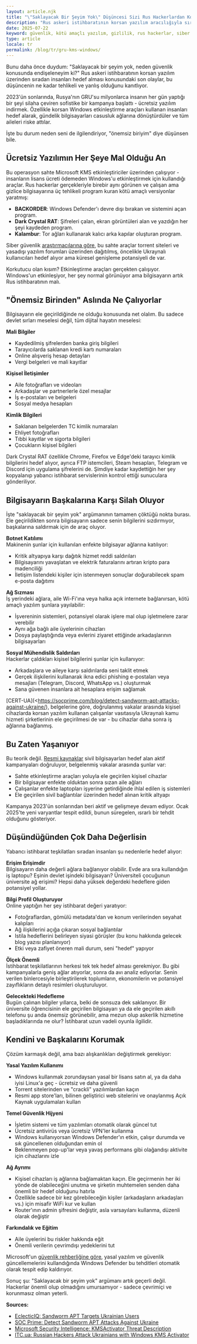```yaml
---
layout: article.njk
title: "\"Saklayacak Bir Şeyim Yok\" Düşüncesi Sizi Rus Hackerlardan Korumayacak"
description: "Rus askeri istihbaratının korsan yazılım aracılığıyla sıradan insanları hedef alan son olayları, bu düşüncenin tehlikeli bir şekilde yanlış olduğunu kanıtlıyor."
date: 2025-07-22
keyword: güvenlik, kötü amaçlı yazılım, gizlilik, rus hackerlar, siber güvenlik
type: article
locale: tr
permalink: /blog/tr/gru-kms-windows/
---
```


Bunu daha önce duydum: "Saklayacak bir şeyim yok, neden güvenlik konusunda endişeleneyim ki?"
Rus askeri istihbaratının korsan yazılım üzerinden sıradan insanları hedef alması konusundaki son olaylar, bu düşüncenin ne kadar tehlikeli ve yanlış olduğunu kanıtlıyor.

2023'ün sonlarında, Rusya'nın GRU'su milyonlarca insanın her gün yaptığı bir şeyi silaha çeviren sofistike bir kampanya başlattı - ücretsiz yazılım indirmek. Özellikle korsan Windows etkinleştirme araçları kullanan insanları hedef alarak, gündelik bilgisayarları casusluk ağlarına dönüştürdüler ve tüm aileleri riske attılar.

İşte bu durum neden seni de ilgilendiriyor, "önemsiz biriyim" diye düşünsen bile.

## Ücretsiz Yazılımın Her Şeye Mal Olduğu An

Bu operasyon sahte Microsoft KMS etkinleştiriciler üzerinden çalışıyor - insanların lisans ücreti ödemeden Windows'u etkinleştirmek için kullandığı araçlar. Rus hackerlar gerçekleriyle birebir aynı görünen ve çalışan ama gizlice bilgisayarına üç tehlikeli program kuran kötü amaçlı versiyonlar yaratmış:

- **BACKORDER**: Windows Defender'ı devre dışı bırakan ve sistemini açan program.
- **Dark Crystal RAT**: Şifreleri çalan, ekran görüntüleri alan ve yazdığın her şeyi kaydeden program.
- **Kalambur**: Tor ağları kullanarak kalıcı arka kapılar oluşturan program.

Siber güvenlik [araştırmacılarına göre](https://blog.eclecticiq.com/sandworm-apt-targets-ukrainian-users-with-trojanized-microsoft-kms-activation-tools-in-cyber-espionage-campaigns), bu sahte araçlar torrent siteleri ve yasadışı yazılım forumları üzerinden dağıtılmış, öncelikle Ukraynalı kullanıcıları hedef alıyor ama küresel genişleme potansiyeli de var.

Korkutucu olan kısım? Etkinleştirme araçları gerçekten çalışıyor. Windows'un etkinleşiyor, her şey normal görünüyor ama bilgisayarın artık Rus istihbaratının malı.

## "Önemsiz Birinden" Aslında Ne Çalıyorlar

Bilgisayarın ele geçirildiğinde ne olduğu konusunda net olalım. Bu sadece devlet sırları meselesi değil, tüm dijital hayatın meselesi:

**Mali Bilgiler**
- Kaydedilmiş şifrelerden banka giriş bilgileri
- Tarayıcılarda saklanan kredi kartı numaraları
- Online alışveriş hesap detayları
- Vergi belgeleri ve mali kayıtlar

**Kişisel İletişimler**
- Aile fotoğrafları ve videoları
- Arkadaşlar ve partnerlerle özel mesajlar
- İş e-postaları ve belgeleri
- Sosyal medya hesapları

**Kimlik Bilgileri**
- Saklanan belgelerden TC kimlik numaraları
- Ehliyet fotoğrafları
- Tıbbi kayıtlar ve sigorta bilgileri
- Çocukların kişisel bilgileri

Dark Crystal RAT özellikle Chrome, Firefox ve Edge'deki tarayıcı kimlik bilgilerini hedef alıyor, ayrıca FTP istemcileri, Steam hesapları, Telegram ve Discord için uygulama şifrelerini de. Şimdiye kadar kaydettiğin her şey kopyalanıp yabancı istihbarat servislerinin kontrol ettiği sunuculara gönderiliyor.

## Bilgisayarın Başkalarına Karşı Silah Oluyor

İşte "saklayacak bir şeyim yok" argümanının tamamen çöktüğü nokta burası. Ele geçirildikten sonra bilgisayarın sadece senin bilgilerini sızdırmıyor, başkalarına saldırmak için de araç oluyor.

**Botnet Katılımı**  
Makinenin şunlar için kullanılan enfekte bilgisayar ağlarına katılıyor:
- Kritik altyapıya karşı dağıtık hizmet reddi saldırıları
- Bilgisayarını yavaşlatan ve elektrik faturalarını artıran kripto para madenciliği
- İletişim listendeki kişiler için istenmeyen sonuçlar doğurabilecek spam e-posta dağıtımı

**Ağ Sızması**  
İş yerindeki ağlara, aile Wi-Fi'ına veya halka açık internete bağlanırsan, kötü amaçlı yazılım şunlara yayılabilir:
- İşvereninin sistemleri, potansiyel olarak işlere mal olup işletmelere zarar verebilir
- Aynı ağa bağlı aile üyelerinin cihazları
- Dosya paylaştığında veya evlerini ziyaret ettiğinde arkadaşlarının bilgisayarları

**Sosyal Mühendislik Saldırıları**  
Hackerlar çaldıkları kişisel bilgilerini şunlar için kullanıyor:
- Arkadaşlara ve aileye karşı saldırılarda seni taklit etmek
- Gerçek ilişkilerini kullanarak ikna edici phishing e-postaları veya mesajları (Telegram, Discord, WhatsApp vs.) oluşturmak
- Sana güvenen insanlara ait hesaplara erişim sağlamak

[CERT-UA](<https://socprime.com/blog/detect-sandworm-apt-attacks-against-ukraine/), belgelerine göre, doğrulanmış vakalar arasında kişisel cihazlarda korsan yazılım kullanan çalışanlar vasıtasıyla Ukraynalı kamu hizmeti şirketlerinin ele geçirilmesi de var - bu cihazlar daha sonra iş ağlarına bağlanmış.

## Bu Zaten Yaşanıyor

Bu teorik değil. [Resmi kaynaklar](https://itc.ua/en/news/russian-hackers-attack-ukrainians-with-windows-kms-activator-and-fake-updates/) sivil bilgisayarları hedef alan aktif kampanyaları doğruluyor, belgelenmiş vakalar arasında şunlar var:

- Sahte etkinleştirme araçları yoluyla ele geçirilen kişisel cihazlar
- Bir bilgisayar enfekte olduktan sonra sızan aile ağları
- Çalışanlar enfekte laptopları işyerine getirdiğinde ihlal edilen iş sistemleri
- Ele geçirilen sivil bağlantılar üzerinden hedef alınan kritik altyapı

Kampanya 2023'ün sonlarından beri aktif ve gelişmeye devam ediyor. Ocak 2025'te yeni varyantlar tespit edildi, bunun süregelen, ısrarlı bir tehdit olduğunu gösteriyor.

## Düşündüğünden Çok Daha Değerlisin

Yabancı istihbarat teşkilatları sıradan insanları şu nedenlerle hedef alıyor:

**Erişim Erişimdir**  
Bilgisayarın daha değerli ağlara bağlanıyor olabilir. Evde ara sıra kullandığın iş laptopu? Eşinin devlet işindeki bilgisayarı? Üniversiteli çocuğunun üniversite ağ erişimi? Hepsi daha yüksek değerdeki hedeflere giden potansiyel yollar.

**Bilgi Profil Oluşturuyor**  
Online yaptığın her şey istihbarat değeri yaratıyor:
- Fotoğraflardan, gömülü metadata'dan ve konum verilerinden seyahat kalıpları
- Ağ ilişkilerini açığa çıkaran sosyal bağlantılar
- Istila hedeflerini belirleyen siyasi görüşler (bu konu hakkında gelecek blog yazısı planlanıyor)
- Etki veya zafiyet öneren mali durum, seni "hedef" yapıyor

**Ölçek Önemli**  
İstihbarat teşkilatlarının herkesi tek tek hedef alması gerekmiyor. Bu gibi kampanyalarla geniş ağlar atıyorlar, sonra da avı analiz ediyorlar. Senin verilen binlercesiyle birleştirilerek toplumların, ekonomilerin ve potansiyel zayıflıkların detaylı resimleri oluşturuluyor.

**Gelecekteki Hedefleme**  
Bugün çalınan bilgiler yıllarca, belki de sonsuza dek saklanıyor. Bir üniversite öğrencisinin ele geçirilen bilgisayarı ya da ele geçirilen akıllı telefonu şu anda önemsiz görünebilir, ama mezun olup askerlik hizmetine başladıklarında ne olur? İstihbarat uzun vadeli oyunla ilgilidir.

## Kendini ve Başkalarını Korumak

Çözüm karmaşık değil, ama bazı alışkanlıkları değiştirmek gerekiyor:

**Yasal Yazılım Kullanımı**
- Windows kullanmak zorundaysan yasal bir lisans satın al, ya da daha iyisi Linux'a geç - ücretsiz ve daha güvenli
- Torrent sitelerinden ve "crackli" yazılımlardan kaçın
- Resmi app store'ları, bilinen geliştirici web sitelerini ve onaylanmış Açık Kaynak uygulamaları kullan

**Temel Güvenlik Hijyeni**
- İşletim sistemi ve tüm yazılımları otomatik olarak güncel tut
- Ücretsiz antivirüs veya ücretsiz VPN'ler kullanma
- Windows kullanıyorsan Windows Defender'ın etkin, çalışır durumda ve sık güncellenen olduğundan emin ol
- Beklenmeyen pop-up'lar veya yavaş performans gibi olağandışı aktivite için cihazlarını izle

**Ağ Ayrımı**
- Kişisel cihazları iş ağlarına bağlamaktan kaçın. Ele geçirmenin her iki yönde de olabileceğini unutma ve şirketin muhtemelen senden daha önemli bir hedef olduğunu hatırla
- Özellikle sadece bir kez görebileceğin kişiler (arkadaşların arkadaşları vs.) için misafir WiFi kur ve kullan
- Router'ının admin şifresini değiştir, asla varsayılanı kullanma, düzenli olarak değiştir

**Farkındalık ve Eğitim**
- Aile üyelerini bu riskler hakkında eğit
- Önemli verilerin çevrimdışı yedeklerini tut

Microsoft'un [güvenlik rehberliğine göre](https://www.microsoft.com/en-us/wdsi/threats/malware-encyclopedia-description?Name=HackTool:Win32/KMSActivator.A!MSR&threatId=-2147224043), yasal yazılım ve güvenlik güncellemelerini kullandığında Windows Defender bu tehditleri otomatik olarak tespit edip kaldırıyor.

Sonuç şu: "Saklayacak bir şeyim yok" argümanı artık geçerli değil. Hackerlar önemli olup olmadığını umursamıyor - sadece çevrimiçi ve korunmasız olman yeterli.

**Sources:**
- [EclecticIQ: Sandworm APT Targets Ukrainian Users](https://blog.eclecticiq.com/sandworm-apt-targets-ukrainian-users-with-trojanized-microsoft-kms-activation-tools-in-cyber-espionage-campaigns)
- [SOC Prime: Detect Sandworm APT Attacks Against Ukraine](https://socprime.com/blog/detect-sandworm-apt-attacks-against-ukraine/)
- [Microsoft Security Intelligence: KMSActivator Threat Description](https://www.microsoft.com/en-us/wdsi/threats/malware-encyclopedia-description?Name=HackTool:Win32/KMSActivator.A!MSR&threatId=-2147224043)
- [ITC.ua: Russian Hackers Attack Ukrainians with Windows KMS Activator](https://itc.ua/en/news/russian-hackers-attack-ukrainians-with-windows-kms-activator-and-fake-updates/)